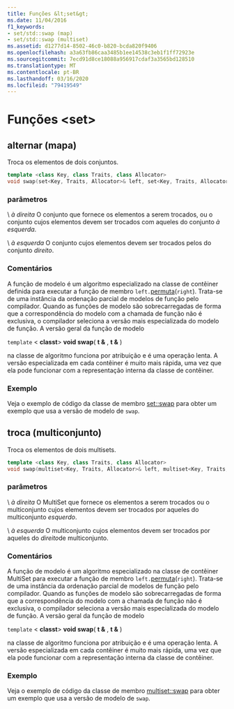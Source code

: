 ```yaml
---
title: Funções &lt;set&gt;
ms.date: 11/04/2016
f1_keywords:
- set/std::swap (map)
- set/std::swap (multiset)
ms.assetid: d1277d14-8502-46c0-b820-bcda820f9406
ms.openlocfilehash: a3a63fb86caa3485b1ee14538c3eb1f1ff72923e
ms.sourcegitcommit: 7ecd91d8ce18088a956917cdaf3a3565bd128510
ms.translationtype: MT
ms.contentlocale: pt-BR
ms.lasthandoff: 03/16/2020
ms.locfileid: "79419549"
---
```

# <a name="ltsetgt-functions"></a>Funções &lt;set&gt;

## <a name="swap"></a>alternar (mapa)

Troca os elementos de dois conjuntos.

```cpp
template <class Key, class Traits, class Allocator>
void swap(set<Key, Traits, Allocator>& left, set<Key, Traits, Allocator>& right);
```

### <a name="parameters"></a>parâmetros

\ *à direita*
O conjunto que fornece os elementos a serem trocados, ou o conjunto cujos elementos devem ser trocados com aqueles do conjunto *à esquerda*.

\ *à esquerda*
O conjunto cujos elementos devem ser trocados pelos do conjunto *direito*.

### <a name="remarks"></a>Comentários

A função de modelo é um algoritmo especializado na classe de contêiner definida para executar a função de membro `left.`[permuta](../standard-library/set-class.md#swap)(`right`). Trata-se de uma instância da ordenação parcial de modelos de função pelo compilador. Quando as funções de modelo são sobrecarregadas de forma que a correspondência do modelo com a chamada de função não é exclusiva, o compilador seleciona a versão mais especializada do modelo de função. A versão geral da função de modelo

`template` \< **classt**> **void swap**( **t &** , **t &** )

na classe de algoritmo funciona por atribuição e é uma operação lenta. A versão especializada em cada contêiner é muito mais rápida, uma vez que ela pode funcionar com a representação interna da classe de contêiner.

### <a name="example"></a>Exemplo

Veja o exemplo de código da classe de membro [set::swap](../standard-library/set-class.md#swap) para obter um exemplo que usa a versão de modelo de `swap`.

## <a name="swap_multiset"></a>troca (multiconjunto)

Troca os elementos de dois multisets.

```cpp
template <class Key, class Traits, class Allocator>
void swap(multiset<Key, Traits, Allocator>& left, multiset<Key, Traits, Allocator>& right);
```

### <a name="parameters"></a>parâmetros

\ *à direita*
O MultiSet que fornece os elementos a serem trocados ou o multiconjunto cujos elementos devem ser trocados por aqueles do multiconjunto *esquerdo*.

\ *à esquerda*
O multiconjunto cujos elementos devem ser trocados por aqueles do *direito*de multiconjunto.

### <a name="remarks"></a>Comentários

A função de modelo é um algoritmo especializado na classe de contêiner MultiSet para executar a função de membro `left.`[permuta](../standard-library/multiset-class.md#swap)(`right`). Trata-se de uma instância da ordenação parcial de modelos de função pelo compilador. Quando as funções de modelo são sobrecarregadas de forma que a correspondência do modelo com a chamada de função não é exclusiva, o compilador seleciona a versão mais especializada do modelo de função. A versão geral da função de modelo

`template` \< **classt**> **void swap**( **t &** , **t &** )

na classe de algoritmo funciona por atribuição e é uma operação lenta. A versão especializada em cada contêiner é muito mais rápida, uma vez que ela pode funcionar com a representação interna da classe de contêiner.

### <a name="example"></a>Exemplo

Veja o exemplo de código da classe de membro [multiset::swap](../standard-library/multiset-class.md#swap) para obter um exemplo que usa a versão de modelo de `swap`.
